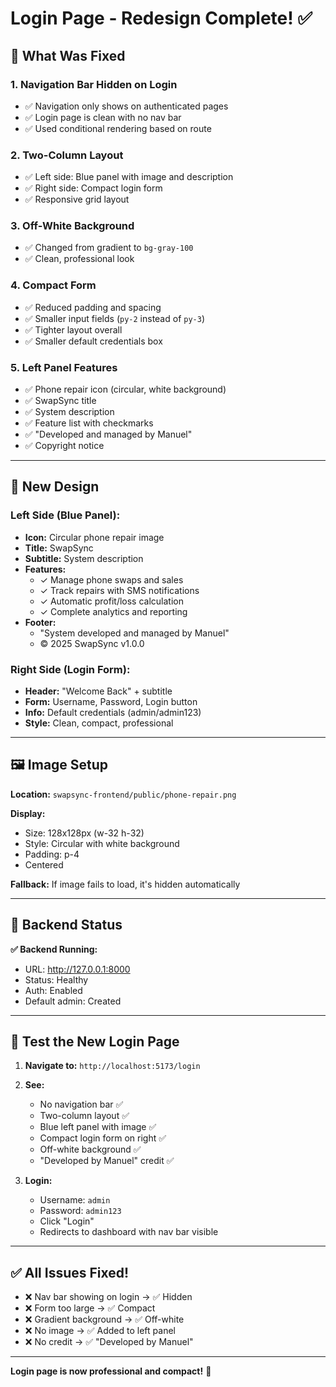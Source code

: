 # Login Page - Redesign Complete! ✅

## 🎨 What Was Fixed

### 1. **Navigation Bar Hidden on Login**
- ✅ Navigation only shows on authenticated pages
- ✅ Login page is clean with no nav bar
- ✅ Used conditional rendering based on route

### 2. **Two-Column Layout**
- ✅ Left side: Blue panel with image and description
- ✅ Right side: Compact login form
- ✅ Responsive grid layout

### 3. **Off-White Background**
- ✅ Changed from gradient to `bg-gray-100`
- ✅ Clean, professional look

### 4. **Compact Form**
- ✅ Reduced padding and spacing
- ✅ Smaller input fields (`py-2` instead of `py-3`)
- ✅ Tighter layout overall
- ✅ Smaller default credentials box

### 5. **Left Panel Features**
- ✅ Phone repair icon (circular, white background)
- ✅ SwapSync title
- ✅ System description
- ✅ Feature list with checkmarks
- ✅ "Developed and managed by Manuel"
- ✅ Copyright notice

---

## 🎨 New Design

### Left Side (Blue Panel):
- **Icon:** Circular phone repair image
- **Title:** SwapSync
- **Subtitle:** System description
- **Features:**
  - ✓ Manage phone swaps and sales
  - ✓ Track repairs with SMS notifications
  - ✓ Automatic profit/loss calculation
  - ✓ Complete analytics and reporting
- **Footer:**
  - "System developed and managed by Manuel"
  - © 2025 SwapSync v1.0.0

### Right Side (Login Form):
- **Header:** "Welcome Back" + subtitle
- **Form:** Username, Password, Login button
- **Info:** Default credentials (admin/admin123)
- **Style:** Clean, compact, professional

---

## 🖼️ Image Setup

**Location:** `swapsync-frontend/public/phone-repair.png`

**Display:**
- Size: 128x128px (w-32 h-32)
- Style: Circular with white background
- Padding: p-4
- Centered

**Fallback:** If image fails to load, it's hidden automatically

---

## 📱 Backend Status

**✅ Backend Running:**
- URL: http://127.0.0.1:8000
- Status: Healthy
- Auth: Enabled
- Default admin: Created

---

## 🧪 Test the New Login Page

1. **Navigate to:** `http://localhost:5173/login`
2. **See:**
   - No navigation bar ✅
   - Two-column layout ✅
   - Blue left panel with image ✅
   - Compact login form on right ✅
   - Off-white background ✅
   - "Developed by Manuel" credit ✅

3. **Login:**
   - Username: `admin`
   - Password: `admin123`
   - Click "Login"
   - Redirects to dashboard with nav bar visible

---

## ✅ All Issues Fixed!

- ❌ Nav bar showing on login → ✅ Hidden
- ❌ Form too large → ✅ Compact
- ❌ Gradient background → ✅ Off-white
- ❌ No image → ✅ Added to left panel
- ❌ No credit → ✅ "Developed by Manuel"

---

**Login page is now professional and compact!** 🎉

